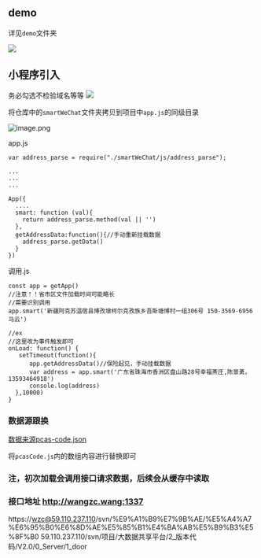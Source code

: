 <!--
 * @Author: wangzhichiao<https://github.com/wzc570738205>
 * @Date: 2020-04-21 14:24:59
 * @LastEditors: wangzhichiao<https://github.com/wzc570738205>
 * @LastEditTime: 2020-04-26 17:48:05
 -->

## demo

详见```demo```文件夹

![](https://gitee.com/Wzhichao/img/raw/master/uPic/HiovfR25%20.png) 

## 小程序引入
务必勾选不检验域名等等
![](https://gitee.com/Wzhichao/img/raw/master/uPic/q50LEr14%20.png)

将仓库中的```smartWeChat```文件夹拷贝到项目中```app.js```的同级目录

![image.png](https://gitee.com/Wzhichao/img/raw/master/uPic/P2DFuD45%20.png)

app.js
```
var address_parse = require("./smartWeChat/js/address_parse");

...
...
...

App({
  ....
  smart: function (val){
    return address_parse.method(val || '')
  },
  getAddressData:function(){//手动重新挂载数据
    address_parse.getData()
  }
})

```

调用.js
```
const app = getApp()
//注意！！省市区文件加载时间可能略长
//需要识别调用  
app.smart('新疆阿克苏温宿县博孜墩柯尔克孜族乡吾斯塘博村一组306号 150-3569-6956 马云')

//ex
//这里改为事件触发即可
onLoad: function() {
   setTimeout(function(){
      app.getAddressData()//保险起见，手动挂载数据
      var address = app.smart('广东省珠海市香洲区盘山路28号幸福茶庄,陈景勇，13593464918')
      console.log(address)
  },10000) 
}

```
### 数据源跟换
[数据来源pcas-code.json](https://github.com/modood/Administrative-divisions-of-China/blob/master/dist/pcas-code.json)

将```pcasCode.js```内的数组内容进行替换即可

### 注，初次加载会调用接口请求数据，后续会从缓存中读取
### 接口地址 http://wangzc.wang:1337

https://wzc@59.110.237.110/svn/%E9%A1%B9%E7%9B%AE/%E5%A4%A7%E6%95%B0%E6%8D%AE%E5%85%B1%E4%BA%AB%E5%B9%B3%E5%8F%B0
59.110.237.110/svn/项目/大数据共享平台/2_版本代码/V2.0/0_Server/1_door